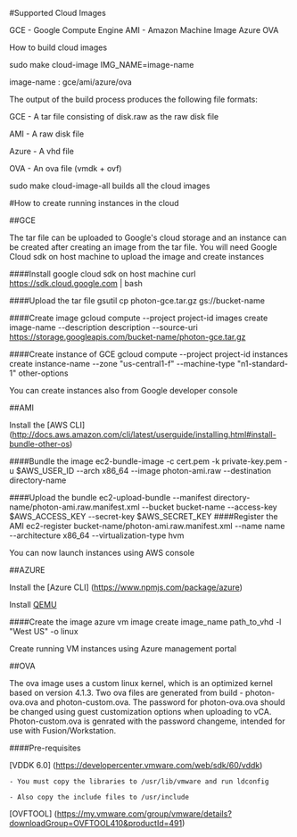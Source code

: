 #Supported Cloud Images

GCE - Google Compute Engine
AMI - Amazon Machine Image
Azure
OVA

How to build cloud images

sudo make cloud-image IMG_NAME=image-name

image-name : gce/ami/azure/ova

The output of the build process produces the following file formats:

GCE - A tar file consisting of disk.raw as the raw disk file 

AMI - A raw disk file

Azure - A vhd file

OVA - An ova file (vmdk + ovf)

sudo make cloud-image-all builds all the cloud images


#How to create running instances in the cloud


##GCE

The tar file can be uploaded to Google's cloud storage and an instance can be created after creating an image from the tar file. You will need Google Cloud sdk on host machine to upload the image and create instances

####Install google cloud sdk on host machine
curl https://sdk.cloud.google.com | bash

####Upload the tar file
gsutil cp photon-gce.tar.gz gs://bucket-name

####Create image
gcloud compute --project project-id images create image-name --description description --source-uri https://storage.googleapis.com/bucket-name/photon-gce.tar.gz

####Create instance of GCE
gcloud compute --project project-id instances create instance-name --zone "us-central1-f" --machine-type "n1-standard-1" other-options

You can create instances also from Google developer console


##AMI

Install the [AWS CLI] (http://docs.aws.amazon.com/cli/latest/userguide/installing.html#install-bundle-other-os)

####Bundle the image
ec2-bundle-image -c cert.pem -k private-key.pem -u $AWS_USER_ID --arch x86_64 --image photon-ami.raw --destination directory-name

####Upload the bundle
ec2-upload-bundle --manifest directory-name/photon-ami.raw.manifest.xml --bucket bucket-name --access-key $AWS_ACCESS_KEY --secret-key $AWS_SECRET_KEY
####Register the AMI
ec2-register bucket-name/photon-ami.raw.manifest.xml --name name --architecture x86_64 --virtualization-type hvm

You can now launch instances using AWS console


##AZURE

Install the [Azure CLI] (https://www.npmjs.com/package/azure)

Install [QEMU](https://en.wikibooks.org/wiki/QEMU/Installing_QEMU)

####Create the image
azure vm image create image_name path_to_vhd -l "West US" -o linux

Create running VM instances using Azure management portal


##OVA

The ova image uses a custom linux kernel, which is an optimized kernel based on version 4.1.3. Two ova files are generated from build - photon-ova.ova and photon-custom.ova. The password for photon-ova.ova should be changed using guest customization options when uploading to vCA. Photon-custom.ova is genrated with the password changeme, intended for use with Fusion/Workstation.

####Pre-requisites

[VDDK 6.0] (https://developercenter.vmware.com/web/sdk/60/vddk)

	- You must copy the libraries to /usr/lib/vmware and run ldconfig

	- Also copy the include files to /usr/include

[OVFTOOL] (https://my.vmware.com/group/vmware/details?downloadGroup=OVFTOOL410&productId=491)


